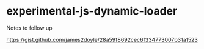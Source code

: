 # experimental-js-dynamic-loader



Notes to follow up

https://gist.github.com/james2doyle/28a59f8692cec6f334773007b31a1523